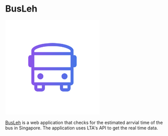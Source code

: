 <p align="center">
  <h1>BusLeh</h1>
  <img src="/src/asserts/logo.png" width="300px" height="300px" alt="My cool logo"/>
</p>

<a href="busleh.xyz"> BusLeh</a> is a web application that checks for the estimated arrvial time of the bus in Singapore.
The application uses LTA's API to get the real time data.


